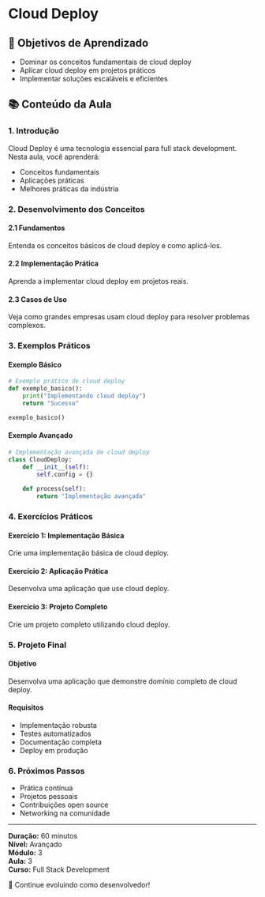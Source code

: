 # Cloud Deploy

## 🎯 Objetivos de Aprendizado
- Dominar os conceitos fundamentais de cloud deploy
- Aplicar cloud deploy em projetos práticos
- Implementar soluções escaláveis e eficientes

## 📚 Conteúdo da Aula

### 1. Introdução
Cloud Deploy é uma tecnologia essencial para full stack development. Nesta aula, você aprenderá:

- Conceitos fundamentais
- Aplicações práticas
- Melhores práticas da indústria

### 2. Desenvolvimento dos Conceitos

#### 2.1 Fundamentos
Entenda os conceitos básicos de cloud deploy e como aplicá-los.

#### 2.2 Implementação Prática
Aprenda a implementar cloud deploy em projetos reais.

#### 2.3 Casos de Uso
Veja como grandes empresas usam cloud deploy para resolver problemas complexos.

### 3. Exemplos Práticos

#### Exemplo Básico
```python
# Exemplo prático de cloud deploy
def exemplo_basico():
    print("Implementando cloud deploy")
    return "Sucesso"

exemplo_basico()
```

#### Exemplo Avançado
```python
# Implementação avançada de cloud deploy
class CloudDeploy:
    def __init__(self):
        self.config = {}
    
    def process(self):
        return "Implementação avançada"
```

### 4. Exercícios Práticos

#### Exercício 1: Implementação Básica
Crie uma implementação básica de cloud deploy.

#### Exercício 2: Aplicação Prática
Desenvolva uma aplicação que use cloud deploy.

#### Exercício 3: Projeto Completo
Crie um projeto completo utilizando cloud deploy.

### 5. Projeto Final

#### Objetivo
Desenvolva uma aplicação que demonstre domínio completo de cloud deploy.

#### Requisitos
- Implementação robusta
- Testes automatizados
- Documentação completa
- Deploy em produção

### 6. Próximos Passos

- Prática contínua
- Projetos pessoais
- Contribuições open source
- Networking na comunidade

---

**Duração:** 60 minutos  
**Nível:** Avançado  
**Módulo:** 3  
**Aula:** 3  
**Curso:** Full Stack Development

🎉 Continue evoluindo como desenvolvedor!
